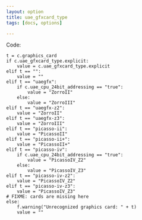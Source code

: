 ```yaml
---
layout: option
title: uae_gfxcard_type
tags: [docs, options]

---
```


Code:

    t = c.graphics_card
    if c.uae_gfxcard_type.explicit:
        value = c.uae_gfxcard_type.explicit
    elif t == "":
        value = ""
    elif t == "uaegfx":
        if c.uae_cpu_24bit_addressing == "true":
            value = "ZorroII"
        else:
            value = "ZorroIII"
    elif t == "uaegfx-z2":
        value = "ZorroII"
    elif t == "uaegfx-z3":
        value = "ZorroIII"
    elif t == "picasso-ii":
        value = "PicassoII"
    elif t == "picasso-ii+":
        value = "PicassoII+"
    elif t == "picasso-iv":
        if c.uae_cpu_24bit_addressing == "true":
            value = "PicassoIV_Z2"
        else:
            value = "PicassoIV_Z3"
    elif t == "picasso-iv-z2":
        value = "PicassoIV_Z2"
    elif t == "picasso-iv-z3":
        value = "PicassoIV_Z3"
    # FIXME: cards are missing here
    else:
        f.warning("Unrecognized graphics card: " + t)
        value = ""
